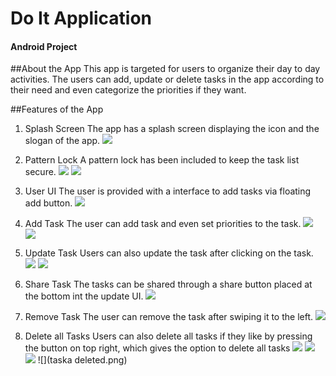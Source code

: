 # Do It Application
#### Android Project

##About the App
This app is targeted for users to organize their day to day activities. The users can add, update or delete tasks in the app according to their need and
 even categorize the priorities if they want.

##Features of the App

1. Splash Screen
   The app has a splash screen displaying the icon and the slogan of the app.
   ![](splash_screen.png)

2. Pattern Lock
   A pattern lock has been included to keep the task list secure.
   ![](pattern.png)
   ![](incorrect_pattern.png)

3. User UI
   The user is provided with a interface to add tasks via floating add button.
   ![](home_UI.png)

4. Add Task
   The user can add task and even set priorities to the task.
   ![](add_task)
   ![](tasks_added.png)

5. Update Task
    Users can also update the task after clicking on the task.
    ![](task_update_1.png)
    ![](task_updated.png)

6. Share Task
    The tasks can be shared through a share button placed at the bottom int the update UI.
    ![](task_share.png)

7. Remove Task
   The user can remove the task after swiping it to the left.
   ![](delete_swipe.png)

8. Delete all Tasks
    Users can also delete all tasks if they like by pressing the button on top right, which gives the option to delete all tasks
    ![](delete_alltask.png)
    ![](delete_confirm.png)
    ![](delete_cancel.png)
    ![](taska deleted.png)

